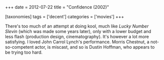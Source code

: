 +++
date = 2012-07-22
title = "Confidence (2002)"

[taxonomies]
tags = ['decent']
categories = ['movies']
+++

There's too much of an attempt at doing kool, much like *Lucky Number
Slevin* (which was made some years later), only with a lower budget and
less flash (production design, cinematography). It's however a lot more
satisfying. I loved John Carrol Lynch's performance. Morris Chestnut, a
not-so-competent actor, is miscast, and so is Dustin Hoffman, who
appears to be trying too hard.
